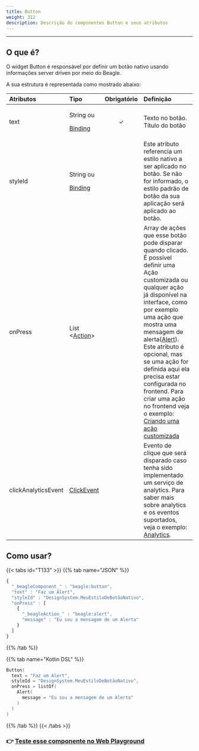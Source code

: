 ```yaml
---
title: Button
weight: 312
description: Descrição do componentes Button e seus atributos
---
```


---

## O que é?

O widget Button é responsável por definir um botão nativo usando informações server driven por meio do Beagle. 

A sua estrutura é representada como mostrado abaixo: 

<table>
  <thead>
    <tr>
      <th style="text-align:left"><b>Atributos</b>
      </th>
      <th style="text-align:left"><b>Tipo</b>
      </th>
      <th style="text-align:center">Obrigat&#xF3;rio</th>
      <th style="text-align:left"><b>Defini&#xE7;&#xE3;o</b>
      </th>
    </tr>
  </thead>
  <tbody>
    <tr>
      <td style="text-align:left">text</td>
      <td style="text-align:left">
        <p>String ou</p>
        <p><a href="../../contexto/#bindings">Binding</a>
        </p>
      </td>
      <td style="text-align:center">&#x2713;</td>
      <td style="text-align:left">Texto no bot&#xE3;o. T&#xED;tulo do bot&#xE3;o</td>
    </tr>
    <tr>
      <td style="text-align:left">styleId</td>
      <td style="text-align:left">
        <p>String ou</p>
        <p><a href="../../contexto/#bindings">Binding</a>
        </p>
      </td>
      <td style="text-align:center"></td>
      <td style="text-align:left">Este atributo referencia um estilo nativo a ser aplicado no bot&#xE3;o.
        Se n&#xE3;o for informado, o estilo padr&#xE3;o de bot&#xE3;o da sua aplica&#xE7;&#xE3;o
        ser&#xE1; aplicado ao bot&#xE3;o.</td>
    </tr>
    <tr>
      <td style="text-align:left">onPress</td>
      <td style="text-align:left">List &lt;<a href="../../acoes/">Action</a>&gt;</td>
      <td style="text-align:center"></td>
      <td style="text-align:left">Array de a&#xE7;&#xF5;es que esse bot&#xE3;o pode disparar quando clicado.
        &#xC9; poss&#xED;vel definir uma A&#xE7;&#xE3;o customizada ou qualquer
        a&#xE7;&#xE3;o j&#xE1; dispon&#xED;vel na interface, como por exemplo uma
        a&#xE7;&#xE3;o que mostra uma mensagem de alerta(<a href="../../acoes/alert">Alert</a>).
        Este atributo &#xE9; opcional, mas se uma a&#xE7;&#xE3;o for definida aqui
        ela precisa estar configurada no frontend. Para criar uma a&#xE7;&#xE3;o
        no frontend veja o exemplo: <a href="../../../features/criacao-de-novas-acoes">Criando uma a&#xE7;&#xE3;o customizada</a>
      </td>
    </tr>
    <tr>
      <td style="text-align:left">clickAnalyticsEvent</td>
      <td style="text-align:left"><a href="../../analytics">ClickEvent</a>
      </td>
      <td style="text-align:center"></td>
      <td style="text-align:left">Evento de clique que ser&#xE1; disparado caso tenha sido implementado
        um servi&#xE7;o de analytics. Para saber mais sobre analytics e os eventos
        suportados, veja o exemplo: <a href="../../analytics">Analytics</a>.</td>
    </tr>
  </tbody>
</table>

## Como usar?

{{< tabs id="T133" >}}
{{% tab name="JSON" %}}
```javascript
{
  "_beagleComponent_" : "beagle:button",
  "text" : "Faz um Alert",
  "styleId" : "DesignSystem.MeuEstiloDeBotãoNativo",
  "onPress" : [ 
    {
      "_beagleAction_" : "beagle:alert",
      "message" : "Eu sou a mensagem de um Alerta" 
    }
  ]
}
```
{{% /tab %}}

{{% tab name="Kotlin DSL" %}}
```kotlin
Button(
  text = "Faz um Alert",
  styleId = "DesignSystem.MeuEstiloDeBotãoNativo",
  onPress = listOf(
    Alert(
      message = "Eu sou a mensagem de um Alerta"
    )
  )
)
```
{{% /tab %}}
{{< /tabs >}}

### 👉 [Teste esse componente no Web Playground](https://beagle-playground.netlify.app/#/demo/default-components/button.json)
